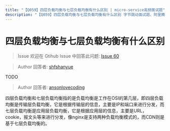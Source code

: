 ```yaml
---
title: "【Q059】四层负载均衡与七层负载均衡有什么区别 | micro-service高频面试题"
description: "【Q059】四层负载均衡与七层负载均衡有什么区别 字节跳动面试题、阿里腾讯面试题、美团小米面试题。"
---
```


# 四层负载均衡与七层负载均衡有什么区别

> Issue
> 欢迎在 Gtihub Issue 中回答此问题: [Issue 60](https://github.com/shfshanyue/Daily-Question/issues/60)

> Author
> 回答者: [shfshanyue](https://github.com/shfshanyue)

TODO

> Author
> 回答者: [ansonlovecoding](https://github.com/ansonlovecoding)

四层负载均衡和七层负载均衡指的是负载均衡是工作在OSI的第几层，即四层负载均衡是传输层负载均衡，它是根据传输层的信息，主要是IP和端口来进行分发，而七层负载均衡是应用层负载均衡，它是根据应用层的信息，主要是URL，cookie，报文头等来进行分发，像nginx是支持两种负载均衡模式的，而CDN则是基于七层负载均衡的。
